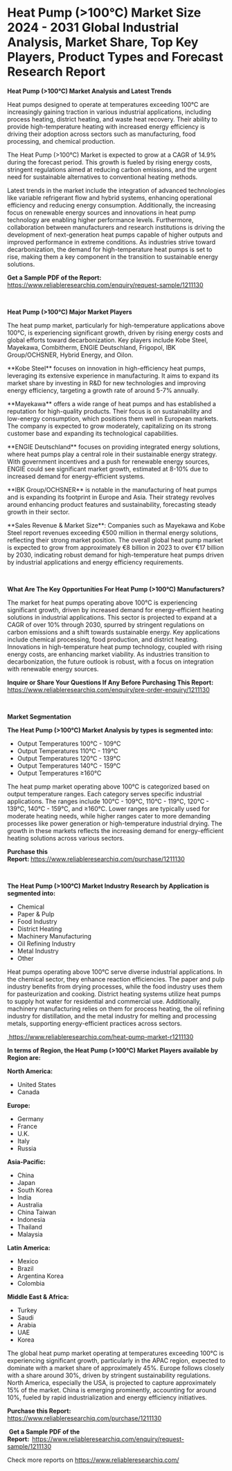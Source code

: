 <p><h1>Heat Pump (>100℃) Market Size 2024 - 2031 Global Industrial Analysis, Market Share, Top Key Players, Product Types and Forecast Research Report</h1></p><p><strong>Heat Pump (>100℃) Market Analysis and Latest Trends</strong></p>
<p><p>Heat pumps designed to operate at temperatures exceeding 100℃ are increasingly gaining traction in various industrial applications, including process heating, district heating, and waste heat recovery. Their ability to provide high-temperature heating with increased energy efficiency is driving their adoption across sectors such as manufacturing, food processing, and chemical production.</p><p>The Heat Pump (>100℃) Market is expected to grow at a CAGR of 14.9% during the forecast period. This growth is fueled by rising energy costs, stringent regulations aimed at reducing carbon emissions, and the urgent need for sustainable alternatives to conventional heating methods. </p><p>Latest trends in the market include the integration of advanced technologies like variable refrigerant flow and hybrid systems, enhancing operational efficiency and reducing energy consumption. Additionally, the increasing focus on renewable energy sources and innovations in heat pump technology are enabling higher performance levels. Furthermore, collaboration between manufacturers and research institutions is driving the development of next-generation heat pumps capable of higher outputs and improved performance in extreme conditions. As industries strive toward decarbonization, the demand for high-temperature heat pumps is set to rise, making them a key component in the transition to sustainable energy solutions.</p></p>
<p><strong>Get a Sample PDF of the Report:&nbsp;</strong> <a href="https://www.reliableresearchiq.com/enquiry/request-sample/1211130?utm_campaign=1834&utm_medium=2&utm_source=Github&utm_content=ia&utm_term=27122024&utm_id=heat-pump-100">https://www.reliableresearchiq.com/enquiry/request-sample/1211130</a></p>
<p>&nbsp;</p>
<p><strong>Heat Pump (>100℃) Major Market Players</strong></p>
<p><p>The heat pump market, particularly for high-temperature applications above 100℃, is experiencing significant growth, driven by rising energy costs and global efforts toward decarbonization. Key players include Kobe Steel, Mayekawa, Combitherm, ENGIE Deutschland, Frigopol, IBK Group/OCHSNER, Hybrid Energy, and Oilon.</p><p>**Kobe Steel** focuses on innovation in high-efficiency heat pumps, leveraging its extensive experience in manufacturing. It aims to expand its market share by investing in R&D for new technologies and improving energy efficiency, targeting a growth rate of around 5-7% annually.</p><p>**Mayekawa** offers a wide range of heat pumps and has established a reputation for high-quality products. Their focus is on sustainability and low-energy consumption, which positions them well in European markets. The company is expected to grow moderately, capitalizing on its strong customer base and expanding its technological capabilities.</p><p>**ENGIE Deutschland** focuses on providing integrated energy solutions, where heat pumps play a central role in their sustainable energy strategy. With government incentives and a push for renewable energy sources, ENGIE could see significant market growth, estimated at 8-10% due to increased demand for energy-efficient systems.</p><p>**IBK Group/OCHSNER** is notable in the manufacturing of heat pumps and is expanding its footprint in Europe and Asia. Their strategy revolves around enhancing product features and sustainability, forecasting steady growth in their sector.</p><p>**Sales Revenue & Market Size**: Companies such as Mayekawa and Kobe Steel report revenues exceeding €500 million in thermal energy solutions, reflecting their strong market position. The overall global heat pump market is expected to grow from approximately €8 billion in 2023 to over €17 billion by 2030, indicating robust demand for high-temperature heat pumps driven by industrial applications and energy efficiency requirements.</p></p>
<p>&nbsp;</p>
<p><strong>What Are The Key Opportunities For Heat Pump (>100℃) Manufacturers?</strong></p>
<p><p>The market for heat pumps operating above 100°C is experiencing significant growth, driven by increased demand for energy-efficient heating solutions in industrial applications. This sector is projected to expand at a CAGR of over 10% through 2030, spurred by stringent regulations on carbon emissions and a shift towards sustainable energy. Key applications include chemical processing, food production, and district heating. Innovations in high-temperature heat pump technology, coupled with rising energy costs, are enhancing market viability. As industries transition to decarbonization, the future outlook is robust, with a focus on integration with renewable energy sources.</p></p>
<p><strong>Inquire or Share Your Questions If Any Before Purchasing This Report:</strong> <a href="https://www.reliableresearchiq.com/enquiry/pre-order-enquiry/1211130?utm_campaign=1834&utm_medium=2&utm_source=Github&utm_content=ia&utm_term=27122024&utm_id=heat-pump-100">https://www.reliableresearchiq.com/enquiry/pre-order-enquiry/1211130</a></p>
<p>&nbsp;</p>
<p><strong>Market Segmentation</strong></p>
<p><strong>The Heat Pump (>100℃) Market Analysis by types is segmented into:</strong></p>
<p><ul><li>Output Temperatures 100°C - 109°C</li><li>Output Temperatures 110°C - 119°C</li><li>Output Temperatures 120°C - 139°C</li><li>Output Temperatures 140°C - 159°C</li><li>Output Temperatures ≥160°C</li></ul></p>
<p><p>The heat pump market operating above 100°C is categorized based on output temperature ranges. Each category serves specific industrial applications. The ranges include 100°C - 109°C, 110°C - 119°C, 120°C - 139°C, 140°C - 159°C, and ≥160°C. Lower ranges are typically used for moderate heating needs, while higher ranges cater to more demanding processes like power generation or high-temperature industrial drying. The growth in these markets reflects the increasing demand for energy-efficient heating solutions across various sectors.</p></p>
<p><strong>Purchase this Report:&nbsp;</strong><a href="https://www.reliableresearchiq.com/purchase/1211130?utm_campaign=1834&utm_medium=2&utm_source=Github&utm_content=ia&utm_term=27122024&utm_id=heat-pump-100">https://www.reliableresearchiq.com/purchase/1211130</a></p>
<p>&nbsp;</p>
<p><strong>The Heat Pump (>100℃) Market Industry Research by Application is segmented into:</strong></p>
<p><ul><li>Chemical</li><li>Paper & Pulp</li><li>Food Industry</li><li>District Heating</li><li>Machinery Manufacturing</li><li>Oil Refining Industry</li><li>Metal Industry</li><li>Other</li></ul></p>
<p><p>Heat pumps operating above 100°C serve diverse industrial applications. In the chemical sector, they enhance reaction efficiencies. The paper and pulp industry benefits from drying processes, while the food industry uses them for pasteurization and cooking. District heating systems utilize heat pumps to supply hot water for residential and commercial use. Additionally, machinery manufacturing relies on them for process heating, the oil refining industry for distillation, and the metal industry for melting and processing metals, supporting energy-efficient practices across sectors.</p></p>
<p><a href="https://www.reliableresearchiq.com/heat-pump-market-r1211130?utm_campaign=1834&utm_medium=2&utm_source=Github&utm_content=ia&utm_term=27122024&utm_id=heat-pump-100">&nbsp;https://www.reliableresearchiq.com/heat-pump-market-r1211130</a></p>
<p><strong>In terms of Region, the Heat Pump (>100℃) Market Players available by Region are:</strong></p>
<p>
    <p> <strong> North America: </strong>
        <ul>
            <li>United States</li>
            <li>Canada</li>
        </ul>
        </p> 
    <p> <strong> Europe: </strong>
        <ul>
            <li>Germany</li>
            <li>France</li>
            <li>U.K.</li>
            <li>Italy</li>
            <li>Russia</li>
        </ul>
        </p> 
    <p> <strong> Asia-Pacific: </strong>
        <ul>
            <li>China</li>
            <li>Japan</li>
            <li>South Korea</li>
            <li>India</li>
            <li>Australia</li>
            <li>China Taiwan</li>
            <li>Indonesia</li>
            <li>Thailand</li>
            <li>Malaysia</li>
        </ul>
        </p> 
    <p> <strong> Latin America: </strong>
        <ul>
            <li>Mexico</li>
            <li>Brazil</li>
            <li>Argentina Korea</li>
            <li>Colombia</li>
        </ul>
        </p> 
    <p> <strong> Middle East & Africa: </strong>
        <ul>
            <li>Turkey</li>
            <li>Saudi</li>
            <li>Arabia</li>
            <li>UAE</li>
            <li>Korea</li>
        </ul>
    </p>
    </p>
<p><p>The global heat pump market operating at temperatures exceeding 100°C is experiencing significant growth, particularly in the APAC region, expected to dominate with a market share of approximately 45%. Europe follows closely with a share around 30%, driven by stringent sustainability regulations. North America, especially the USA, is projected to capture approximately 15% of the market. China is emerging prominently, accounting for around 10%, fueled by rapid industrialization and energy efficiency initiatives.</p></p>
<p><strong>Purchase this Report: </strong><a href="https://www.reliableresearchiq.com/purchase/1211130?utm_campaign=1834&utm_medium=2&utm_source=Github&utm_content=ia&utm_term=27122024&utm_id=heat-pump-100">https://www.reliableresearchiq.com/purchase/1211130</a></p>
<p>&nbsp;<strong>Get a Sample PDF of the Report:&nbsp;&nbsp;</strong><a href="https://www.reliableresearchiq.com/enquiry/request-sample/1211130?utm_campaign=1834&utm_medium=2&utm_source=Github&utm_content=ia&utm_term=27122024&utm_id=heat-pump-100">https://www.reliableresearchiq.com/enquiry/request-sample/1211130</a></p>
<p><strong></strong></p>
<p>Check more reports on <a href="https://www.reliableresearchiq.com/?utm_campaign=1834&utm_medium=2&utm_source=Github&utm_content=ia&utm_term=27122024&utm_id=heat-pump-100">https://www.reliableresearchiq.com/</a></p>